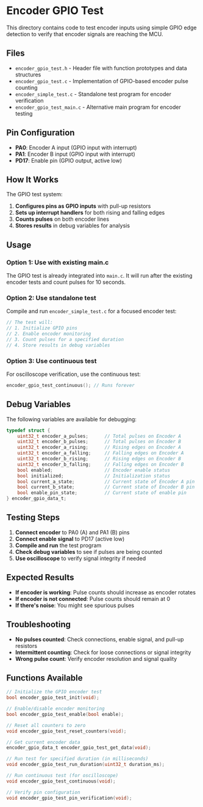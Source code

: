 # Encoder GPIO Test

This directory contains code to test encoder inputs using simple GPIO edge detection to verify that encoder signals are reaching the MCU.

## Files

- `encoder_gpio_test.h` - Header file with function prototypes and data structures
- `encoder_gpio_test.c` - Implementation of GPIO-based encoder pulse counting
- `encoder_simple_test.c` - Standalone test program for encoder verification
- `encoder_gpio_test_main.c` - Alternative main program for encoder testing

## Pin Configuration

- **PA0**: Encoder A input (GPIO input with interrupt)
- **PA1**: Encoder B input (GPIO input with interrupt)  
- **PD17**: Enable pin (GPIO output, active low)

## How It Works

The GPIO test system:

1. **Configures pins as GPIO inputs** with pull-up resistors
2. **Sets up interrupt handlers** for both rising and falling edges
3. **Counts pulses** on both encoder lines
4. **Stores results** in debug variables for analysis

## Usage

### Option 1: Use with existing main.c

The GPIO test is already integrated into `main.c`. It will run after the existing encoder tests and count pulses for 10 seconds.

### Option 2: Use standalone test

Compile and run `encoder_simple_test.c` for a focused encoder test:

```c
// The test will:
// 1. Initialize GPIO pins
// 2. Enable encoder monitoring  
// 3. Count pulses for a specified duration
// 4. Store results in debug variables
```

### Option 3: Use continuous test

For oscilloscope verification, use the continuous test:

```c
encoder_gpio_test_continuous(); // Runs forever
```

## Debug Variables

The following variables are available for debugging:

```c
typedef struct {
    uint32_t encoder_a_pulses;      // Total pulses on Encoder A
    uint32_t encoder_b_pulses;      // Total pulses on Encoder B
    uint32_t encoder_a_rising;      // Rising edges on Encoder A
    uint32_t encoder_a_falling;     // Falling edges on Encoder A
    uint32_t encoder_b_rising;      // Rising edges on Encoder B
    uint32_t encoder_b_falling;     // Falling edges on Encoder B
    bool enabled;                   // Encoder enable status
    bool initialized;               // Initialization status
    bool current_a_state;           // Current state of Encoder A pin
    bool current_b_state;           // Current state of Encoder B pin
    bool enable_pin_state;          // Current state of enable pin
} encoder_gpio_data_t;
```

## Testing Steps

1. **Connect encoder** to PA0 (A) and PA1 (B) pins
2. **Connect enable signal** to PD17 (active low)
3. **Compile and run** the test program
4. **Check debug variables** to see if pulses are being counted
5. **Use oscilloscope** to verify signal integrity if needed

## Expected Results

- **If encoder is working**: Pulse counts should increase as encoder rotates
- **If encoder is not connected**: Pulse counts should remain at 0
- **If there's noise**: You might see spurious pulses

## Troubleshooting

- **No pulses counted**: Check connections, enable signal, and pull-up resistors
- **Intermittent counting**: Check for loose connections or signal integrity
- **Wrong pulse count**: Verify encoder resolution and signal quality

## Functions Available

```c
// Initialize the GPIO encoder test
bool encoder_gpio_test_init(void);

// Enable/disable encoder monitoring
bool encoder_gpio_test_enable(bool enable);

// Reset all counters to zero
void encoder_gpio_test_reset_counters(void);

// Get current encoder data
encoder_gpio_data_t encoder_gpio_test_get_data(void);

// Run test for specified duration (in milliseconds)
void encoder_gpio_test_run_duration(uint32_t duration_ms);

// Run continuous test (for oscilloscope)
void encoder_gpio_test_continuous(void);

// Verify pin configuration
void encoder_gpio_test_pin_verification(void);
```